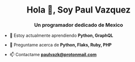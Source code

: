 <h1 aling="center"><h1 align="center">Hola 👋, Soy Paul Vazquez</h1>
<h3 align="center">Un programador dedicado de Mexico</h3>


- 🌱 Estoy actualmente aprendiendo **Python, GraphQL**

- 💬 Preguntame acerca de **Python, Flaks, Ruby, PHP**

- 📫 Contactame **paulvazk@protonmail.com**